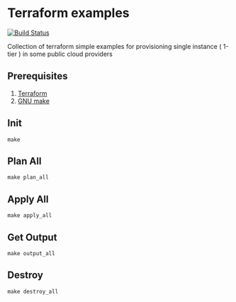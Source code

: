 # Terraform examples 

[![Build Status](https://travis-ci.org/franzramadhan/terraform_demo.svg?branch=master)](https://travis-ci.org/franzramadhan/terraform_demo)

Collection of terraform simple examples for provisioning single instance ( 1-tier ) in some public cloud providers

## Prerequisites
1. [Terraform](https://www.terraform.io/downloads.html)
2. [GNU make](https://www.gnu.org/software/make/)

## Init
`make`

## Plan All
`make plan_all`

## Apply All
`make apply_all`

## Get Output
`make output_all`

## Destroy
`make destroy_all`